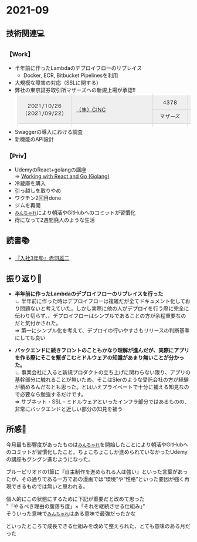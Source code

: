 # 2021-09
## 技術関連:computer:
### 【Work】
* 半年前に作ったLambdaのデプロイフローのリプレイス
    * Docker, ECR, Bitbucket Pipelinesを利用
* 大規模な障害の対応（SSLに関する）
* 弊社の東京証券取引所マザーズへの新規上場が承認!!<br><img src="../image/joujousyounin.png" width="500px">
* Swaggerの導入における調査
* 新機能のAPI設計

### 【Priv】
* UdemyのReact+golangの講座<br>
⇒ [Working with React and Go (Golang)](https://www.udemy.com/course/working-with-react-and-go-golang/)
* 冷蔵庫を購入
* 引っ越しを取りやめ
* ワクチン2回目done
* ジムを再開
* [`みんちゃれ`](https://minchalle.com/)により朝活やGitHubへのコミットが習慣化
* 痔になって2週間廃人のような生活

## 読書:books:
* [『入社3年塾』赤羽雄二](../Storage/book_入社3年塾.md)

## 振り返り:eyes:
* **半年前に作ったLambdaのデプロイフローのリプレイスを行った**<br>
∟ 半年前に作った時はデプロイフローは複雑だが全てドキュメント化しており問題ないと考えていた。しかし実際に他の人がデプロイを行う際に完全に伝わり切らず、、デプロイフローはシンプルであることの方が余程重要なのだと気付かされた。<br>
⇒ 第一にシンプル化を考えて、デプロイの行いやすさもリリースの判断基準にしても良い

* **バックエンドに続きフロントのこともかなり理解が進んだが、実際にアプリを作る際にそこを繋ぎこむミドルウェアの知識があまり無いことが分かった。**<br>
∟ 事業会社に入ると新規プロダクトの立ち上げに関わらない限り、アプリの基幹部分に触れることが無いため、そこはSIerのような受託会社の方が経験が積めるんだなとも思った。とはいえプライベートで十分に補える知見なので必要なら勉強するだけです。<br>
⇒ サブネット・SSL・ミドルウェアといったインフラ部分ではあるものの、非常にバックエンドと近しい部分の知見を補う

## 所感:clap:
今月最も影響度があったものは[`みんちゃれ`](https://minchalle.com/)を開始したことにより朝活やGitHubへのコミットが習慣化したこと。ちょこちょこしか進められていなかったUdemyの講座もグングン進むようになった。<br>

ブルーピリオドの1節に『自主制作を進められる人は強い』といった言葉があったが、その通りである一方であの漫画では”環境”や”性格”といった要因が強く再現できるものでは無いと思われる。<br>

個人的にこの状態にするために下記が重要だと改めて思った<br>
”「やるべき理由の腹落ち度」×「それを継続させる仕組み」”<br>
そういった意味で[`みんちゃれ`](https://minchalle.com/)はある意味で最強だったかな<br>

といったところで成長できる仕組みを改めて整えられた、とても意味のある月だった
